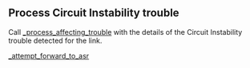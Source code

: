 ## Process Circuit Instability trouble

Call [_process_affecting_trouble](_process_affecting_trouble.md) with the details of the Circuit Instability trouble
detected for the link.

[_attempt_forward_to_asr](_attempt_forward_to_asr.md)